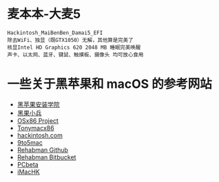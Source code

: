 # 麦本本-大麦5
```
Hackintosh_MaiBenBen_Damai5_EFI
除去WiFi、独显（既GTX1050）无解，其他算是完美了
核显Intel HD Graphics 620 2048 MB 睡眠完美唤醒
声卡、以太网、蓝牙、键鼠、触摸板、摄像头 均可放心食用
```
# 一些关于黑苹果和 macOS 的参考网站
* [黑苹果安装学院](https://github.com/huangyz0918/Hackintosh-Installer-University/blob/master/README-CN.md)
* [黑果小兵](https://blog.daliansky.net)
* [OSx86 Project](https://www.osx86project.org)
* [Tonymacx86](https://www.tonymacx86.com)
* [hackintosh.com](https://hackintosh.com)
* [9to5mac](https://9to5mac.com)
* [Rehabman Github](https://github.com/RehabMan)
* [Rehabman Bitbucket](https://bitbucket.org/RehabMan)
* [PCbeta](http://mac.pcbeta.com)
* [iMacHK](https://imac.hk)
